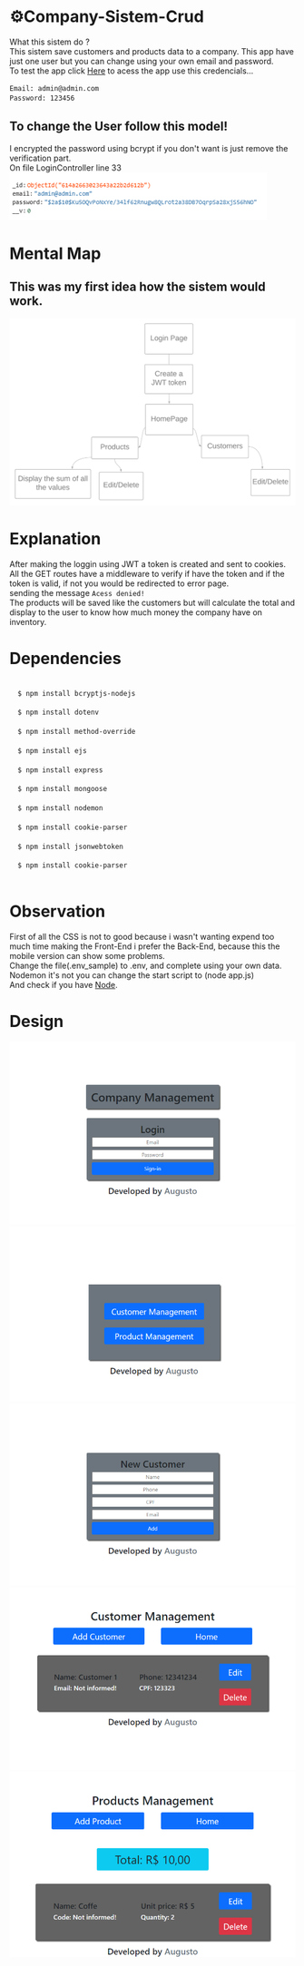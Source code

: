 # ⚙️Company-Sistem-Crud
What this sistem do ?\
This sistem save customers and products data to a company. This app have just one user but you can change using your own email and password.\
To test the app click [Here](https://company-sistem.herokuapp.com) to acess the app use this credencials...
```bash
Email: admin@admin.com
Password: 123456
```
To change the User follow this model!
-
I encrypted the password using bcrypt if you don't want is just remove the verification part.\
On file LoginController line 33\
![5Image](design/design6.png)

# Mental Map
This was my first idea how the sistem would work.
-
![7Image](design/design7.png)
# Explanation

After making the loggin using JWT a token is created and sent to cookies.\
All the GET routes have a middleware to verify if have the token and if the token is valid, if not you would be redirected to error page.\
sending the message `Acess denied!`\
The products will be saved like the customers but will calculate the total and display to the user to know how much money the company have on inventory.

# Dependencies
```bash
  
  $ npm install bcryptjs-nodejs
  
  $ npm install dotenv

  $ npm install method-override
  
  $ npm install ejs
  
  $ npm install express
 
  $ npm install mongoose

  $ npm install nodemon

  $ npm install cookie-parser 
  
  $ npm install jsonwebtoken
  
  $ npm install cookie-parser
  
```

# Observation
  First of all the CSS is not to good because i wasn't wanting expend too much time making the Front-End i prefer the Back-End,
  because this the mobile version can show some problems.\
  Change the file(.env_sample) to .env, and complete using your own data.\
  Nodemon it's not you can change the start script to (node app.js)\
  And check if you have [Node](https://nodejs.org/en/).
  

# Design
![1Image](design/design1.png)
![2Image](design/design2.png)
![3Image](design/design3.png)
![4Image](design/design4.png)
![5Image](design/design5.png)
